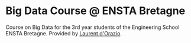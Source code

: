 # Big Data Course @ ENSTA Bretagne

Course on Big Data for the 3rd year students of the Engineering School ENSTA Bretagne.
Provided by [Laurent d'Orazio](https://perso.univ-rennes1.fr/laurent.dorazio/).
